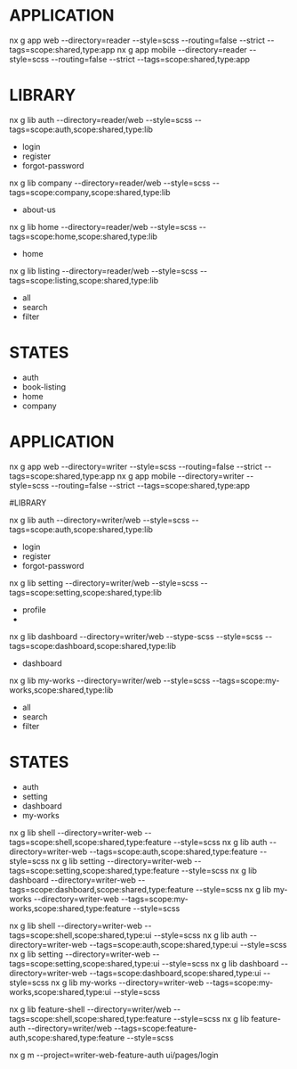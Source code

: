 
# APPLICATION

nx g app web --directory=reader --style=scss --routing=false --strict --tags=scope:shared,type:app
nx g app mobile --directory=reader --style=scss --routing=false --strict --tags=scope:shared,type:app

# LIBRARY

nx g lib auth --directory=reader/web --style=scss --tags=scope:auth,scope:shared,type:lib
- login
- register 
- forgot-password

nx g lib company --directory=reader/web --style=scss --tags=scope:company,scope:shared,type:lib
- about-us

nx g lib home --directory=reader/web --style=scss --tags=scope:home,scope:shared,type:lib
- home

nx g lib listing --directory=reader/web --style=scss --tags=scope:listing,scope:shared,type:lib
- all
- search
- filter

# STATES

- auth
- book-listing
- home
- company



# APPLICATION

nx g app web --directory=writer --style=scss --routing=false --strict --tags=scope:shared,type:app
nx g app mobile --directory=writer --style=scss --routing=false --strict --tags=scope:shared,type:app

#LIBRARY

nx g lib auth --directory=writer/web --style=scss --tags=scope:auth,scope:shared,type:lib
- login
- register 
- forgot-password

nx g lib setting --directory=writer/web --style=scss --tags=scope:setting,scope:shared,type:lib
- profile
- 

nx g lib dashboard --directory=writer/web --stype-scss --style=scss --tags=scope:dashboard,scope:shared,type:lib
- dashboard

nx g lib my-works --directory=writer/web --style=scss --tags=scope:my-works,scope:shared,type:lib
- all
- search
- filter

# STATES

- auth
- setting
- dashboard
- my-works








nx g lib shell --directory=writer-web --tags=scope:shell,scope:shared,type:feature --style=scss
nx g lib auth --directory=writer-web --tags=scope:auth,scope:shared,type:feature --style=scss
nx g lib setting --directory=writer-web --tags=scope:setting,scope:shared,type:feature --style=scss
nx g lib dashboard --directory=writer-web --tags=scope:dashboard,scope:shared,type:feature --style=scss
nx g lib my-works --directory=writer-web --tags=scope:my-works,scope:shared,type:feature --style=scss

nx g lib shell --directory=writer-web --tags=scope:shell,scope:shared,type:ui --style=scss
nx g lib auth --directory=writer-web --tags=scope:auth,scope:shared,type:ui --style=scss
nx g lib setting --directory=writer-web --tags=scope:setting,scope:shared,type:ui --style=scss
nx g lib dashboard --directory=writer-web --tags=scope:dashboard,scope:shared,type:ui --style=scss
nx g lib my-works --directory=writer-web --tags=scope:my-works,scope:shared,type:ui --style=scss


nx g lib feature-shell --directory=writer/web --tags=scope:shell,scope:shared,type:feature --style=scss
nx g lib feature-auth --directory=writer/web --tags=scope:feature-auth,scope:shared,type:feature --style=scss

nx g m --project=writer-web-feature-auth ui/pages/login
